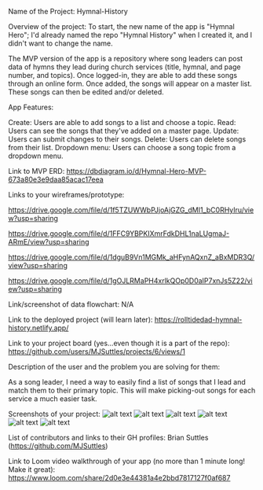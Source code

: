 Name of the Project: Hymnal-History

Overview of the project: To start, the new name of the app is "Hymnal Hero"; I'd already named the repo "Hymnal History" when I created it, and I didn't want to change the name.

The MVP version of the app is a repository where song leaders can post data of hymns they lead during church services (title, hymnal, and page number, and topics). Once logged-in, they are able to add these songs through an online form. Once added, the songs will appear on a master list. These songs can then be edited and/or deleted.

App Features:

Create: Users are able to add songs to a list and choose a topic.
Read: Users can see the songs that they've added on a master page.
Update: Users can submit changes to their songs.
Delete: Users can delete songs from their list.
Dropdown menu: Users can choose a song topic from a dropdown menu.

Link to MVP ERD: https://dbdiagram.io/d/Hymnal-Hero-MVP-673a80e3e9daa85acac17eea

Links to your wireframes/prototype:

https://drive.google.com/file/d/1f5TZUWWbPJjoAjGZG_dMI1_bC0RHyIru/view?usp=sharing

https://drive.google.com/file/d/1FFC9YBPKIXmrFdkDHL1naLUgmaJ-ARmE/view?usp=sharing

https://drive.google.com/file/d/1dguB9Vn1MGMk_aHFynAQxnZ_aBxMDR3Q/view?usp=sharing

https://drive.google.com/file/d/1gOJLRMaPH4xrlkQOp0D0aIP7xnJs5Z22/view?usp=sharing

Link/screenshot of data flowchart: N/A

Link to the deployed project (will learn later): https://rolltidedad-hymnal-history.netlify.app/

Link to your project board (yes...even though it is a part of the repo): https://github.com/users/MJSuttles/projects/6/views/1

Description of the user and the problem you are solving for them:

As a song leader, I need a way to easily find a list of songs that I lead and match them to their primary topic. This will make picking-out songs for each service a much easier task.

Screenshots of your project: ![alt text](<Screenshot 2024-11-26 at 7.47.38 PM.png>) ![alt text](<Screenshot 2024-11-26 at 7.48.26 PM.png>) ![alt text](<Screenshot 2024-11-26 at 7.49.00 PM.png>) ![alt text](<Screenshot 2024-11-26 at 7.49.40 PM.png>) ![alt text](<Screenshot 2024-11-26 at 7.50.20 PM.png>) ![alt text](<Screenshot 2024-11-26 at 7.50.57 PM.png>)

List of contributors and links to their GH profiles: Brian Suttles (https://github.com/MJSuttles)

Link to Loom video walkthrough of your app (no more than 1 minute long! Make it great):
https://www.loom.com/share/2d0e3e44381a4e2bbd7817127f0af687
